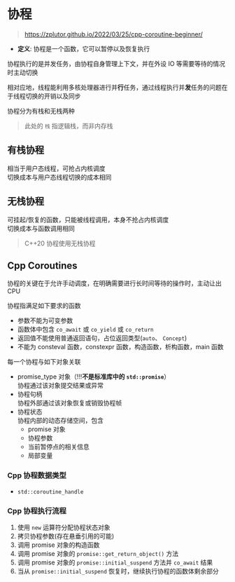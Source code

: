 # 协程
>
> <https://zplutor.github.io/2022/03/25/cpp-coroutine-beginner/>  

- **定义**: 协程是一个函数，它可以暂停以及恢复执行

协程执行的是并发任务，由协程自身管理上下文，并在外设 IO 等需要等待的情况时主动切换  

相对应地，线程能利用多核处理器进行并**行**任务，通过线程执行并**发**任务的问题在于线程切换的开销以及同步  

协程分为有栈和无栈两种
> 此处的 `栈` 指逻辑栈，而非内存栈
>
## 有栈协程

相当于用户态线程，可抢占内核调度  
切换成本与用户态线程切换的成本相同

## 无栈协程

可挂起/恢复的函数，只能被线程调用，本身不抢占内核调度  
切换成本与函数调用相同
> C++20 协程使用无栈协程  

## Cpp Coroutines

协程的关键在于允许手动调度，在明确需要进行长时间等待的操作时，主动让出 CPU  

协程指满足如下要求的函数

- 参数不能为可变参数
- 函数体中包含 `co_await` 或 `co_yield` 或 `co_return`
- 返回值不能使用普通返回语句，占位返回类型(`auto`、 `Concept`)
- 不能为 consteval 函数，constexpr 函数，构造函数，析构函数，main 函数

每一个协程与如下对象关联

- promise_type 对象（!!!**不是标准库中的 `std::promise`**）  
    协程通过该对象提交结果或异常
- 协程句柄  
    协程外部通过该对象恢复或销毁协程帧
- 协程状态  
    协程内部的动态存储空间，包含  
  - promise 对象  
  - 协程参数  
  - 当前暂停点的相关信息  
  - 局部变量

### Cpp 协程数据类型

- `std::coroutine_handle`

### Cpp 协程执行流程

1. 使用 `new` 运算符分配协程状态对象
2. 拷贝协程参数(存在悬垂引用的可能)
3. 调用 promise 对象的构造函数  
4. 调用 promise 对象的 `promise::get_return_object()` 方法
5. 调用 promise 对象的 `promise::initial_suspend` 方法并 `co_await` 结果
6. 当从 `promise::initial_suspend` 恢复时，继续执行协程的函数体剩余部分
